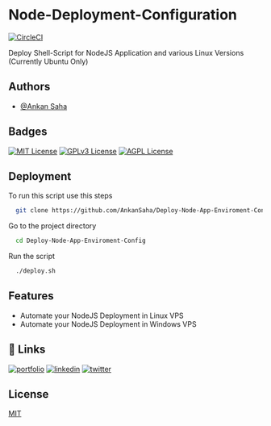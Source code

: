 # Node-Deployment-Configuration

[![CircleCI](https://dl.circleci.com/status-badge/img/gh/AnkanSaha/Deploy-Node-App-Enviroment-Config/tree/main.svg?style=svg)](https://dl.circleci.com/status-badge/redirect/gh/AnkanSaha/Deploy-Node-App-Enviroment-Config/tree/main)

Deploy Shell-Script for NodeJS Application and various Linux Versions (Currently Ubuntu Only)

## Authors

- [@Ankan Saha](https://ankansaha.tech)

## Badges

[![MIT License](https://img.shields.io/badge/License-MIT-green.svg)](https://choosealicense.com/licenses/mit/)
[![GPLv3 License](https://img.shields.io/badge/License-GPL%20v3-yellow.svg)](https://opensource.org/licenses/)
[![AGPL License](https://img.shields.io/badge/license-AGPL-blue.svg)](http://www.gnu.org/licenses/agpl-3.0)

## Deployment

To run this script use this steps

```bash
  git clone https://github.com/AnkanSaha/Deploy-Node-App-Enviroment-Config.git
```
Go to the project directory

```bash
  cd Deploy-Node-App-Enviroment-Config
```

Run the script

```bash
  ./deploy.sh
```

## Features

- Automate your NodeJS Deployment in Linux VPS
- Automate your NodeJS Deployment in Windows VPS

## 🔗 Links

[![portfolio](https://img.shields.io/badge/my_portfolio-000?style=for-the-badge&logo=ko-fi&logoColor=white)](https://theankan.live/)
[![linkedin](https://img.shields.io/badge/linkedin-0A66C2?style=for-the-badge&logo=linkedin&logoColor=white)](https://www.linkedin.com/in/ankansaha-)
[![twitter](https://img.shields.io/badge/twitter-1DA1F2?style=for-the-badge&logo=twitter&logoColor=white)](https://twitter.com/theankansaha)

## License

[MIT](https://choosealicense.com/licenses/mit/)

